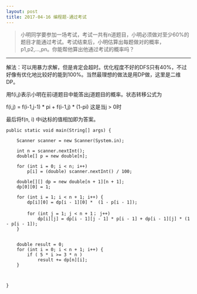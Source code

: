 ```yaml
---
layout: post
title: 2017-04-16 编程题-通过考试
---
```



> 小明同学要参加一场考试，考试一共有n道题目，小明必须做对至少60%的题目才能通过考试。考试结束后，小明估算出每题做对的概率，p1,p2,…,pn。你能帮他算出他通过考试的概率吗？

----
解法：可以用暴力求解，但是肯定会超时。优化程度不好的DFS只有40%，不过好像有优化地比较好的能到100%。当然最理想的做法是用DP做，这里是二维DP。

用f(i,j)表示小明在前i道题目中能答出j道题目的概率。状态转移公式为

f(i,j) = f(i-1,j-1) * pi + f(i-1,j) * (1-pi)   这是当j > 0时

最后将f(n, i) 中i达标的值相加即为答案。



	public static void main(String[] args) {
		
		Scanner scanner = new Scanner(System.in);
		
		int n = scanner.nextInt();
		double[] p = new double[n];
		
		for (int i = 0; i < n; i++)
			p[i] = (double) scanner.nextInt() / 100;
		
		double[][] dp = new double[n + 1][n + 1];
		dp[0][0] = 1;
		
		for (int i = 1; i < n + 1; i++) {
			dp[i][0] = dp[i - 1][0] *  (1 - p[i - 1]);
			
			for (int j = 1; j < n + 1； j++)
				dp[i][j] = dp[i - 1][j - 1] * p[i - 1] + dp[i - 1][j] * (1 - p[i - 1]);
		}
		
		
		double result = 0;
		for (int i = 0; i < n + 1; i++) {
			if ( 5 * i >= 3 * n )
				result += dp[n][i];
		}
		
		
		
	} 
